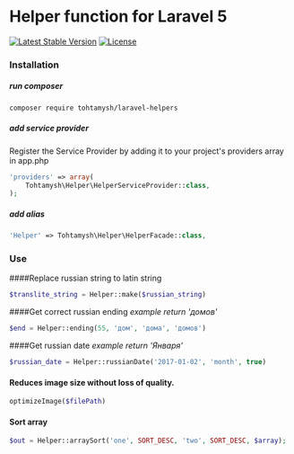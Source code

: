 # Helper function for Laravel 5

[![Latest Stable Version](https://poser.pugx.org/tohtamysh/laravel-helpers/v/stable)](https://packagist.org/packages/tohtamysh/laravel-helpers) [![License](https://poser.pugx.org/tohtamysh/laravel-helpers/license)](https://packagist.org/packages/tohtamysh/laravel-helpers)

### Installation

##### run composer
```bash
composer require tohtamysh/laravel-helpers
```
##### add service provider
Register the Service Provider by adding it to your project's providers array in app.php
``` php
'providers' => array(
    Tohtamysh\Helper\HelperServiceProvider::class,
);
```
##### add alias
```php
'Helper' => Tohtamysh\Helper\HelperFacade::class,
```
### Use
####Replace russian string to latin string
```php
$translite_string = Helper::make($russian_string)
```
####Get correct russian ending
*example return 'домов'*
```php
$end = Helper::ending(55, 'дом', 'дома', 'домов')
```
####Get russian date
*example return 'Января'*
```php
$russian_date = Helper::russianDate('2017-01-02', 'month', true)
```
#### Reduces image size without loss of quality.
```php
optimizeImage($filePath)
```
#### Sort array
```php
$out = Helper::arraySort('one', SORT_DESC, 'two', SORT_DESC, $array);
```